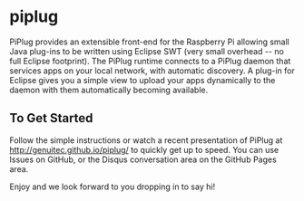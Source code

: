 piplug
======

PiPlug provides an extensible front-end for the Raspberry Pi allowing small Java plug-ins to be written using Eclipse SWT (very small overhead -- no full Eclipse footprint).  The PiPlug runtime connects to a PiPlug daemon that services apps on your local network, with automatic discovery.  A plug-in for Eclipse gives you a simple view to upload your apps dynamically to the daemon with them automatically becoming available.

To Get Started
--------------

Follow the simple instructions or watch a recent presentation of PiPlug at http://genuitec.github.io/piplug/ to quickly get up to speed.  You can use Issues on GitHub, or the Disqus conversation area on the GitHub Pages area.

Enjoy and we look forward to you dropping in to say hi!
